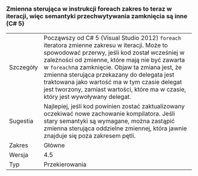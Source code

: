 ### <a name="foreach-iterator-variable-is-now-scoped-within-the-iteration-so-closure-capturing-semantics-are-different-in-c5"></a>Zmienna sterująca w instrukcji foreach zakres to teraz w iteracji, więc semantyki przechwytywania zamknięcia są inne (C# 5)

|   |   |
|---|---|
|Szczegóły|Począwszy od C# 5 (Visual Studio 2012) <code>foreach</code> iteratora zmienne zakresu w iteracji. Może to spowodować przerwy, jeśli kod został wcześniej w zależności od zmienne, które mają nie być zawarta w <code>foreach</code>na zamknięcie. Objaw ta zmiana jest, że zmienna sterująca przekazany do delegata jest traktowana jako wartość ma w tym czasie delegat jest tworzony, zamiast wartości, które ma w czasie, który jest wywoływany delegat.|
|Sugestia|Najlepiej, jeśli kod powinien zostać zaktualizowany oczekiwać nowe zachowanie kompilatora. Jeśli stary semantyki są wymagane, można zastąpić zmienna sterująca oddzielne zmiennej, która jawnie znajduje się poza zakresem pętli.|
|Zakres|Główne|
|Wersja|4.5|
|Typ|Przekierowania|

